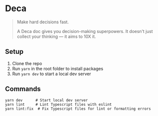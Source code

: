 # Deca

> Make hard decisions fast.
>
> A Deca doc gives you decision-making superpowers. It doesn't just collect your thinking — it aims to 10X it.

## Setup

1. Clone the repo
2. Run `yarn` in the root folder to install packages
3. Run `yarn dev` to start a local dev server

## Commands

```
yarn dev      # Start local dev server
yarn lint     # Lint Typescript files with eslint
yarn lint:fix  # Fix Typescript files for lint or formatting errors
```
